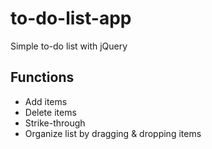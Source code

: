 # to-do-list-app
 Simple to-do list with jQuery
 
## Functions
- Add items
- Delete items
- Strike-through
- Organize list by dragging & dropping items
